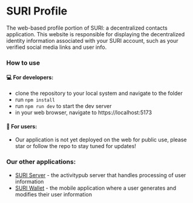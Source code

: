 # SURI Profile
The web-based profile portion of SURI: a decentralized contacts application.
This website is responsible for displaying the decentralized identity information associated with your SURI account, such as your verified social media links and user info.
### How to use
#### 💻 For developers:
* clone the repository to your local system and navigate to the folder
* run ```npm install```
* run ```npm run dev``` to start the dev server
* in your web browser, navigate to https://localhost:5173

#### 🧍 For users: 
* Our application is not yet deployed on the web for public use, please star or follow the repo to stay tuned for updates!

### Our other applications:
* [SURI Server](https://github.com/aus36/suri-server) - the activitypub server that handles processing of user information
* [SURI Wallet](https://github.com/aus36/suri-wallet) - the mobile application where a user generates and modifies their user information
